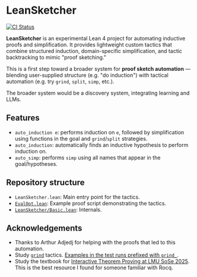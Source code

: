# LeanSketcher

[![CI Status](https://github.com/namin/LeanSketcher/actions/workflows/lean_action_ci.yml/badge.svg)](https://github.com/namin/LeanSketcher/actions/workflows/lean_action_ci.yml)


**LeanSketcher** is an experimental Lean 4 project for automating inductive proofs and simplification. It provides lightweight custom tactics that combine structured induction, domain-specific simplification, and tactic backtracking to mimic "proof sketching."

This is a first step toward a broader system for **proof sketch automation** — blending user-supplied structure (e.g. "do induction") with tactical automation (e.g. try `grind`, `split`, `simp`, etc.).

The broader system would be a discovery system, integrating learning and LLMs.

## Features

* `auto_induction e`: performs induction on `e`, followed by simplification using functions in the goal and `grind`/`split` strategies.
* `auto_induction`: automatically finds an inductive hypothesis to perform induction on.
* `auto_simp`: performs `simp` using all names that appear in the goal/hypotheses.

## Repository structure

* `LeanSketcher.lean`: Main entry point for the tactics.
* [`EvalOpt.lean`](EvalOpt.lean): Example proof script demonstrating the tactics.
* [`LeanSketcher/Basic.lean`](LeanSketcher/Basic.lean): Internals.

## Acknowledgements

* Thanks to Arthur Adjedj for helping with the proofs that led to this automation.
* Study [`grind`](https://github.com/leanprover/lean4/tree/master/src/Lean/Meta/Tactic/Grind) tactics. [Examples in the test runs prefixed with `grind_`](https://github.com/leanprover/lean4/tree/master/tests/lean/run).
* Study the textbook for [Interactive Theorem Proving at LMU SoSe 2025](https://github.com/blanchette/interactive_theorem_proving_2025). This is the best resource I found for someone familiar with Rocq.
